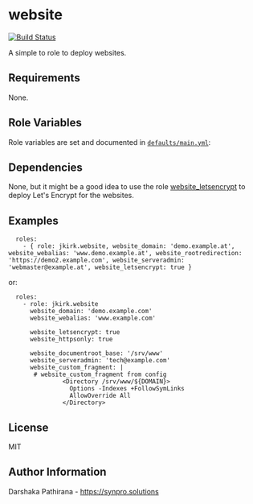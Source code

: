 website
=======

[![Build Status](https://travis-ci.com/jkirk/ansible-role-website.svg?branch=master)](https://travis-ci.com/jkirk/ansible-role-website)

A simple to role to deploy websites.

Requirements
------------

None.

Role Variables
--------------

Role variables are set and documented in [`defaults/main.yml`](defaults/main.yml):

Dependencies
------------

None, but it might be a good idea to use the role [website_letsencrypt](https://github.com/jkirk/ansible-role-website_letsencrypt) to deploy Let's Encrypt for the websites.

Examples
--------

```
  roles:
    - { role: jkirk.website, website_domain: 'demo.example.at', website_webalias: 'www.demo.example.at', website_rootredirection: 'https://demo2.example.com', website_serveradmin: 'webmaster@example.at', website_letsencrypt: true }
```

or:
```
  roles:
    - role: jkirk.website
      website_domain: 'demo.example.com'
      website_webalias: 'www.example.com'

      website_letsencrypt: true
      website_httpsonly: true

      website_documentroot_base: '/srv/www'
      website_serveradmin: 'tech@example.com'
      website_custom_fragment: |
       # website_custom_fragment from config
               <Directory /srv/www/${DOMAIN}>
                 Options -Indexes +FollowSymLinks
                 AllowOverride All
               </Directory>
```

License
-------

MIT

Author Information
------------------

Darshaka Pathirana - https://synpro.solutions
